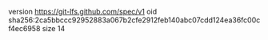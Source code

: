 version https://git-lfs.github.com/spec/v1
oid sha256:2ca5bbccc92952883a067b2cfe2912feb140abc07cdd124ea36fc00cf4ec6958
size 14
